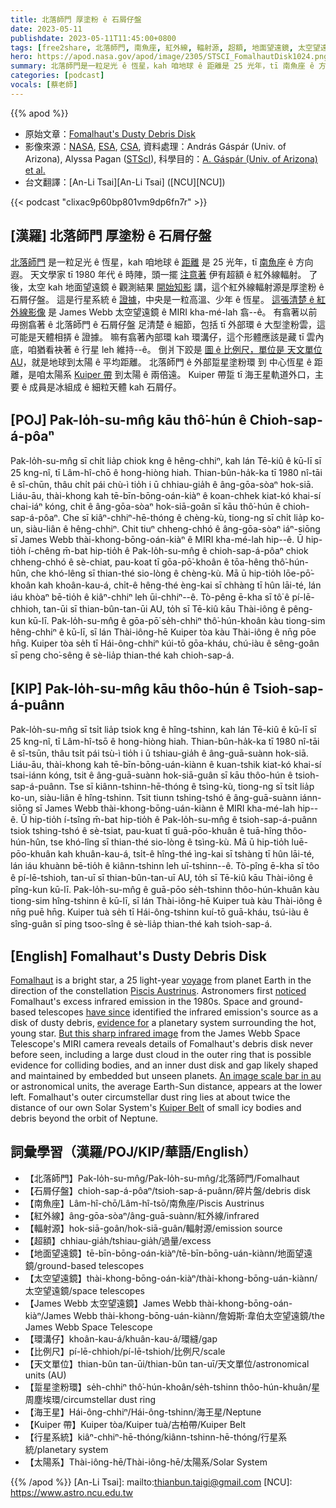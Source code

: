 ```yaml
---
title: 北落師門 厚塗粉 ê 石屑仔盤
date: 2023-05-11
publishdate: 2023-05-11T11:45:00+0800
tags: [free2share, 北落師門, 南魚座, 紅外線, 輻射源, 超額, 地面望遠鏡, 太空望遠鏡, 石屑仔盤, James Webb 太空望遠鏡, 環溝仔, 比例尺, 天文單位, AU, 踅星環, 海王星, Kuiper 帶, 行星系統, 太陽系]
hero: https://apod.nasa.gov/apod/image/2305/STSCI_FomalhautDisk1024.png
summary: 北落師門是一粒足光 ê 恆星，kah 咱地球 ê 距離是 25 光年，tī 南魚座 ê 方向遐。
categories: [podcast]
vocals: [蔡老師]
---
```


{{% apod %}}

- 原始文章：[Fomalhaut's Dusty Debris Disk](https://apod.nasa.gov/apod/ap230511.html)
- 影像來源：[NASA](https://www.nasa.gov), [ESA](https://www.esa.int/), [CSA](https://www.asc-csa.gc.ca/eng/), 資料處理：András Gáspár (Univ. of Arizona), Alyssa Pagan ([STScI](https://www.stsci.edu)), 科學目的：[A. Gáspár (Univ. of Arizona) et al.](https://arxiv.org/abs/2305.03789)
- 台文翻譯：[An-Li Tsai][An-Li Tsai] ([NCU][NCU])

{{< podcast "clixac9p60bp801vm9dp6fn7r" >}}

## [漢羅] 北落師門 厚塗粉 ê 石屑仔盤
[北落師門][Fomalhaut] 是一粒足光 ê 恆星，kah 咱地球 ê [距離][voyage] 是 25 光年，tī [南魚座][Piscis Austrinus] ê 方向遐。
天文學家 tī 1980 年代 ê 時陣，頭一擺 [注意著][noticed] 伊有超額 ê 紅外線輻射。
了後，太空 kah 地面望遠鏡 ê 觀測結果 [開始知影][have since] 講，這个紅外線輻射源是厚塗粉 ê 石屑仔盤。
這是行星系統 ê [證據][evidence for]，中央是一粒高溫、少年 ê 恆星。
[這張清楚 ê 紅外線影像][But this sharp infrared image] 是 James Webb 太空望遠鏡 ê MIRI kha-mé-lah 翕--ê。
有翕著以前毋捌翕著 ê 北落師門 ê 石屑仔盤 足清楚 ê 細節，包括 tī 外部環 ê 大型塗粉雲，這可能是天體相挵 ê 證據。
嘛有翕著內部環 kah 環溝仔，這个形體應該是藏 tī 雲內底，咱猶看袂著 ê 行星 leh 維持--ê。
倒爿下跤是 [圖 ê 比例尺，單位是 天文單位 AU][An image scale bar in au]，就是地球到太陽 ê 平均距離。
北落師門 ê 外部踅星塗粉環 到 中心恆星 ê 距離，是咱太陽系 [Kuiper 帶][Kuiper Belt] 到太陽 ê 兩倍遠。
Kuiper 帶踅 tī 海王星軌道外口，主要 ê 成員是冰組成 ê 細粒天體 kah 石屑仔。

## [POJ] Pak-lo̍h-su-mn̂g kāu thô͘-hún ê Chioh-sap-á-pôaⁿ
Pak-lo̍h-su-mn̂g sī chi̍t lia̍p chiok kng ê hêng-chhiⁿ, kah lán Tē-kiû ê kū-lī sī 25 kng-nî, tī Lâm-hî-chō ê hong-hiòng hiah.
Thian-bûn-ha̍k-ka tī 1980 nî-tāi ê sî-chūn, thâu chi̍t pái chù-ì tio̍h i ū chhiau-gia̍h ê âng-gōa-sòaⁿ hok-siā.
Liáu-āu, thài-khong kah tē-bīn-bōng-oán-kiàⁿ ê koan-chhek kiat-kó khai-sí chai-iáⁿ kóng, chit ê âng-gōa-sòaⁿ hok-siā-goân sī kāu thô͘-hún ê chioh-sap-á-pôaⁿ.
Che sī kiâⁿ-chhiⁿ-hē-thóng ê chèng-kù, tiong-ng sī chi̍t lia̍p ko-un, siàu-liân ê hêng-chhiⁿ.
Chit tiuⁿ chheng-chhó ê âng-gōa-sòaⁿ iáⁿ-siōng sī James Webb thài-khong-bōng-oán-kiàⁿ ê MIRI kha-mé-lah hip--ê.
Ū hip-tio̍h í-chêng m̄-bat hip-tio̍h ê Pak-lo̍h-su-mn̂g ê chioh-sap-á-pôaⁿ chiok chheng-chhó ê sè-chiat, pau-koat tī gōa-pō͘-khoân ê tōa-hêng thô͘-hún-hûn, che khó-lêng sī thian-thé sio-lòng ê chèng-kù.
Mā ū hip-tio̍h lōe-pō͘-khoân kah khoân-kau-á, chi̍t-ê hêng-thé èng-kai sī chhàng tī hûn lāi-té, lán iáu khòaⁿ bē-tio̍h ê kiâⁿ-chhiⁿ leh ūi-chhiⁿ--ê.
Tò-pêng ē-kha sī tô͘ ê pí-lē-chhioh, tan-ūi sī thian-bûn-tan-ūi AU, to̍h sī Tē-kiû kāu Thài-iông ê pêng-kun kū-lī.
Pak-lo̍h-su-mn̂g ê gōa-pō͘ se̍h-chhiⁿ thô͘-hún-khoân kàu tiong-sim hêng-chhiⁿ ê kū-lī, sī lán Thài-iông-hē Kuiper tòa kàu Thài-iông ê nn̄g pōe hn̄g.
Kuiper tòa se̍h tī Hái-ông-chhiⁿ kúi-tō gōa-kháu, chú-iàu ê sêng-goân sī peng cho͘-sêng ê sè-lia̍p thian-thé kah chioh-sap-á.

## [KIP] Pak-lo̍h-su-mn̂g kāu thôo-hún ê Tsioh-sap-á-puânn
Pak-lo̍h-su-mn̂g sī tsi̍t lia̍p tsiok kng ê hîng-tshinn, kah lán Tē-kiû ê kū-lī sī 25 kng-nî, tī Lâm-hî-tsō ê hong-hiòng hiah.
Thian-bûn-ha̍k-ka tī 1980 nî-tāi ê sî-tsūn, thâu tsi̍t pái tsù-ì tio̍h i ū tshiau-gia̍h ê âng-guā-suànn hok-siā.
Liáu-āu, thài-khong kah tē-bīn-bōng-uán-kiànn ê kuan-tshik kiat-kó khai-sí tsai-iánn kóng, tsit ê âng-guā-suànn hok-siā-guân sī kāu thôo-hún ê tsioh-sap-á-puânn.
Tse sī kiânn-tshinn-hē-thóng ê tsìng-kù, tiong-ng sī tsi̍t lia̍p ko-un, siàu-liân ê hîng-tshinn.
Tsit tiunn tshing-tshó ê âng-guā-suànn iánn-siōng sī James Webb thài-khong-bōng-uán-kiànn ê MIRI kha-mé-lah hip--ê.
Ū hip-tio̍h í-tsîng m̄-bat hip-tio̍h ê Pak-lo̍h-su-mn̂g ê tsioh-sap-á-puânn tsiok tshing-tshó ê sè-tsiat, pau-kuat tī guā-pōo-khuân ê tuā-hîng thôo-hún-hûn, tse khó-lîng sī thian-thé sio-lòng ê tsìng-kù.
Mā ū hip-tio̍h luē-pōo-khuân kah khuân-kau-á, tsi̍t-ê hîng-thé ìng-kai sī tshàng tī hûn lāi-té, lán iáu khuànn bē-tio̍h ê kiânn-tshinn leh uī-tshinn--ê.
Tò-pîng ē-kha sī tôo ê pí-lē-tshioh, tan-uī sī thian-bûn-tan-uī AU, to̍h sī Tē-kiû kāu Thài-iông ê pîng-kun kū-lī.
Pak-lo̍h-su-mn̂g ê guā-pōo se̍h-tshinn thôo-hún-khuân kàu tiong-sim hîng-tshinn ê kū-lī, sī lán Thài-iông-hē Kuiper tuà kàu Thài-iông ê nn̄g puē hn̄g.
Kuiper tuà se̍h tī Hái-ông-tshinn kuí-tō guā-kháu, tsú-iàu ê sîng-guân sī ping tsoo-sîng ê sè-lia̍p thian-thé kah tsioh-sap-á.

## [English] Fomalhaut's Dusty Debris Disk
[Fomalhaut][Fomalhaut] is a bright star, a 25 light-year [voyage][voyage] from planet Earth in the direction of the constellation [Piscis Austrinus][Piscis Austrinus].
Astronomers first [noticed][noticed] Fomalhaut's excess infrared emission in the 1980s.
Space and ground-based telescopes [have since][have since] identified the infrared emission's source as a disk of dusty debris, [evidence for][evidence for] a planetary system surrounding the hot, young star.
[But this sharp infrared image][But this sharp infrared image] from the James Webb Space Telescope's MIRI camera reveals details of Fomalhaut's debris disk never before seen, including a large dust cloud in the outer ring that is possible evidence for colliding bodies, and an inner dust disk and gap likely shaped and maintained by embedded but unseen planets.
[An image scale bar in au][An image scale bar in au] or astronomical units, the average Earth-Sun distance, appears at the lower left.
Fomalhaut's outer circumstellar dust ring lies at about twice the distance of our own Solar System's [Kuiper Belt][Kuiper Belt] of small icy bodies and debris beyond the orbit of Neptune.

## 詞彙學習（漢羅/POJ/KIP/華語/English）
- 【北落師門】Pak-lo̍h-su-mn̂g/Pak-lo̍h-su-mn̂g/北落師門/Fomalhaut
- 【石屑仔盤】chioh-sap-á-pôaⁿ/tsioh-sap-á-puânn/碎片盤/debris disk
- 【南魚座】Lâm-hî-chō/Lâm-hî-tsō/南魚座/Piscis Austrinus
- 【紅外線】âng-gōa-sòaⁿ/âng-guā-suànn/紅外線/infrared
- 【輻射源】hok-siā-goân/hok-siā-guân/輻射源/emission source
- 【超額】chhiau-gia̍h/tshiau-gia̍h/過量/excess
- 【地面望遠鏡】tē-bīn-bōng-oán-kiàⁿ/tē-bīn-bōng-uán-kiànn/地面望遠鏡/ground-based telescopes
- 【太空望遠鏡】thài-khong-bōng-oán-kiàⁿ/thài-khong-bōng-uán-kiànn/太空望遠鏡/space telescopes
- 【James Webb 太空望遠鏡】James Webb thài-khong-bōng-oán-kiàⁿ/James Webb thài-khong-bōng-uán-kiànn/詹姆斯·韋伯太空望遠鏡/the James Webb Space Telescope
- 【環溝仔】khoân-kau-á/khuân-kau-á/環縫/gap
- 【比例尺】pí-lē-chhioh/pí-lē-tshioh/比例尺/scale
- 【天文單位】thian-bûn tan-ūi/thian-bûn tan-uī/天文單位/astronomical units (AU)
- 【踅星塗粉環】se̍h-chhiⁿ thô͘-hún-khoân/se̍h-tshinn thôo-hún-khuân/星周塵埃環/circumstellar dust ring
- 【海王星】Hái-ông-chhiⁿ/Hái-ông-tshinn/海王星/Neptune
- 【Kuiper 帶】Kuiper tòa/Kuiper tuà/古柏帶/Kuiper Belt
- 【行星系統】kiâⁿ-chhiⁿ-hē-thóng/kiânn-tshinn-hē-thóng/行星系統/planetary system
- 【太陽系】Thài-iông-hē/Thài-iông-hē/太陽系/Solar System

{{% /apod %}}
[An-Li Tsai]: mailto:thianbun.taigi@gmail.com
[NCU]: https://www.astro.ncu.edu.tw

[copyright]: https://apod.nasa.gov/apod/fap/lib/about_apod.html#srapply
[License]: https://creativecommons.org/licenses/by/2.0/

[Fomalhaut]:https://en.wikipedia.org/wiki/Fomalhaut
[voyage]:https://en.wikipedia.org/wiki/Rocannon%27s_World
[Piscis Austrinus]:https://en.wikipedia.org/wiki/Piscis_Austrinus
[noticed]:https://apod.nasa.gov/apod/ap980423.html
[have since]:https://apod.nasa.gov/apod/ap050701.html
[evidence for]:https://www.adamblockphotos.com/fomalhaut-debris-disk.html
[But this sharp infrared image]:https://webbtelescope.org/contents/news-releases/2023/news-2023-109
[An image scale bar in au]:https://webbtelescope.org/contents/media/images/2023/109/01GWWHHHT27VZEQ5D1MK6EHD46
[Kuiper Belt]:https://solarsystem.nasa.gov/solar-system/kuiper-belt/overview/
